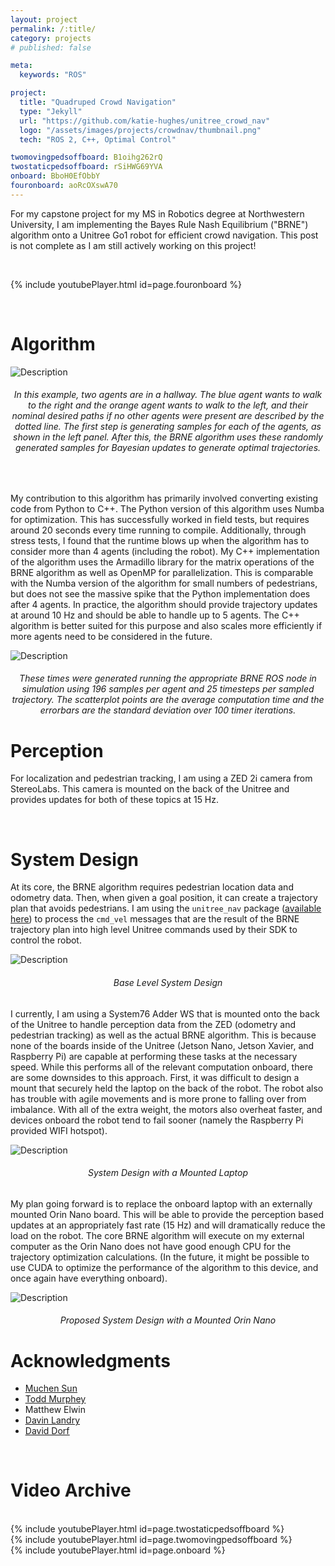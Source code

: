```yaml
---
layout: project
permalink: /:title/
category: projects
# published: false

meta:
  keywords: "ROS"

project:
  title: "Quadruped Crowd Navigation"
  type: "Jekyll"
  url: "https://github.com/katie-hughes/unitree_crowd_nav"
  logo: "/assets/images/projects/crowdnav/thumbnail.png"
  tech: "ROS 2, C++, Optimal Control"

twomovingpedsoffboard: B1oihg262rQ
twostaticpedsoffboard: rSiHWG69YVA
onboard: BboH0EfObbY
fouronboard: aoRcOXswA70
---
```


For my capstone project for my MS in Robotics degree at Northwestern University, I am implementing the Bayes Rule Nash Equilibrium ("BRNE") algorithm onto a Unitree Go1 robot for efficient crowd navigation. This post is not complete as I am still actively working on this project!

<br>

{% include youtubePlayer.html id=page.fouronboard %}

<!-- <br> -->

<!-- {% include youtubePlayer.html id=page.onboard %} -->

<br>

# Algorithm

![Description](/assets/images/projects/crowdnav/BRNE-visualization.png)
<center><h6>In this example, two agents are in a hallway. The blue agent wants to walk to the right and the orange agent wants to walk to the left, and their nominal desired paths if no other agents were present are described by the dotted line. The first step is generating samples for each of the agents, as shown in the left panel. After this, the BRNE algorithm uses these randomly generated samples for Bayesian updates to generate optimal trajectories. </h6></center>

<br>

My contribution to this algorithm has primarily involved converting existing code from Python to C++. The Python version of this algorithm uses Numba for optimization. This has successfully worked in field tests, but requires around 20 seconds every time running to compile. Additionally, through stress tests, I found that the runtime blows up when the algorithm has to consider more than 4 agents (including the robot). My C++ implementation of the algorithm uses the Armadillo library for the matrix operations of the BRNE algorithm as well as OpenMP for parallelization. This is comparable with the Numba version of the algorithm for small numbers of pedestrians, but does not see the massive spike that the Python implementation does after 4 agents. In practice, the algorithm should provide trajectory updates at around 10 Hz and should be able to handle up to 5 agents. The C++ algorithm is better suited for this purpose and also scales more efficiently if more agents need to be considered in the future. 

![Description](/assets/images/projects/crowdnav/brne_speed_errorbar_cutoff8.png)
<center><h6>These times were generated running the appropriate BRNE ROS node in simulation using 196 samples per agent and 25 timesteps per sampled trajectory. The scatterplot points are the average computation time and the errorbars are the standard deviation over 100 timer iterations. </h6></center>

# Perception

For localization and pedestrian tracking, I am using a ZED 2i camera from StereoLabs. This camera is mounted on the back of the Unitree and provides updates for both of these topics at 15 Hz.

<!-- <br> -->

<!-- {% include youtubePlayer.html id=page.twostaticpedsoffboard %} -->

<br>

# System Design

At its core, the BRNE algorithm requires pedestrian location data and odometry data. Then, when given a goal position, it can create a trajectory plan that avoids pedestrians. I am using the `unitree_nav` package 
(<a href="https://github.com/ngmor/unitree_nav" target="_blank"><u>available here</u></a>) to process the `cmd_vel` messages that are the result of the BRNE trajectory plan into high level Unitree commands used by their SDK to control the robot. 

![Description](/assets/images/projects/crowdnav/SystemDesignBase.png)
<center><h6>Base Level System Design</h6></center>

I currently, I am using a System76 Adder WS that is mounted onto the back of the Unitree to handle perception data from the ZED (odometry and pedestrian tracking) as well as the actual BRNE algorithm. This is because none of the boards inside of the Unitree (Jetson Nano, Jetson Xavier, and Raspberry Pi) are capable at performing these tasks at the necessary speed. While this performs all of the relevant computation onboard, there are some downsides to this approach. First, it was difficult to design a mount that securely held the laptop on the back of the robot. The robot also has trouble with agile movements and is more prone to falling over from imbalance. With all of the extra weight, the motors also overheat faster, and devices onboard the robot tend to fail sooner (namely the Raspberry Pi provided WIFI hotspot).

![Description](/assets/images/projects/crowdnav/SystemDesignLaptopMount.png)
<center><h6>System Design with a Mounted Laptop</h6></center>

My plan going forward is to replace the onboard laptop with an externally mounted Orin Nano board. This will be able to provide the perception based updates at an appropriately fast rate (15 Hz) and will dramatically reduce the load on the robot. The core BRNE algorithm will execute on my external computer as the Orin Nano does not have good enough CPU for the trajectory optimization calculations. (In the future, it might be possible to use CUDA to optimize the performance of the algorithm to this device, and once again have everything onboard). 

![Description](/assets/images/projects/crowdnav/SystemDesignOrinNano.png)
<center><h6>Proposed System Design with a Mounted Orin Nano</h6></center>

# Acknowledgments

*  <a href="https://muchen-sun.com/" target="_blank"><u>Muchen Sun</u></a>
*  <a href="https://murpheylab.github.io/" target="_blank"><u>Todd Murphey</u></a>
*  Matthew Elwin
*  <a href="https://dlandry97.github.io/Davin_Landry/" target="_blank"><u>Davin Landry</u></a>
*  <a href="https://www.daviddorf.com/" target="_blank"><u>David Dorf</u></a>


<br>

# Video Archive

<br>
{% include youtubePlayer.html id=page.twostaticpedsoffboard %}
<br>
{% include youtubePlayer.html id=page.twomovingpedsoffboard %}
<br>
{% include youtubePlayer.html id=page.onboard %}




<br><br>

